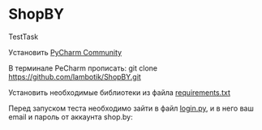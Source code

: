 # ShopBY
TestTask

Уcтановить [PyCharm Community](https://www.jetbrains.com/ru-ru/pycharm/download/#section=windows) 

В терминале PeCharm прописать: git clone https://github.com/lambotik/ShopBY.git

Установить необходимые библиотеки из файла [requirements.txt]()

Перед запуском теста необходимо зайти в файл [login.py](https://github.com/lambotik/ShopBY/blob/main/login.py), и в него ваш email и пароль от аккаунта shop.by:
